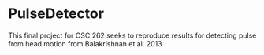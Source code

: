 # PulseDetector
This final project for CSC 262 seeks to reproduce results for detecting pulse from head motion from Balakrishnan et al. 2013
